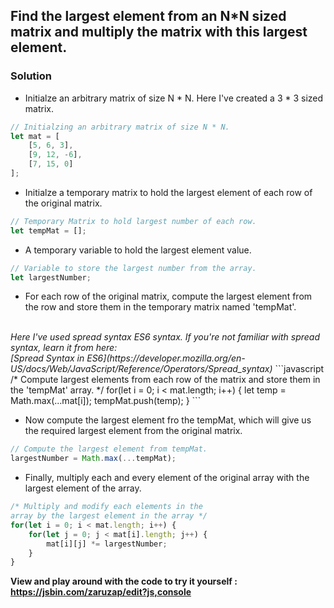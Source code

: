 ## Find the largest element from an N*N sized matrix and multiply the matrix with this largest element.
### Solution

* Initialze an arbitrary matrix of size N * N. Here I've created a 3 * 3 sized matrix.
```javascript
// Initialzing an arbitrary matrix of size N * N. 
let mat = [
    [5, 6, 3],
    [9, 12, -6],
    [7, 15, 0]
];
```

* Initialze a temporary matrix to hold the largest element of each row of the original matrix.
```javascript
// Temporary Matrix to hold largest number of each row.
let tempMat = [];
```

* A temporary variable to hold the largest element value.
```javascript
// Variable to store the largest number from the array.
let largestNumber;
```

* For each row of the original matrix, compute the largest element from the row and store them in the temporary matrix named 'tempMat'.
<br/>
<i>Here I've used spread syntax ES6 syntax. If you're not familiar with spread syntax, learn it from here: <br/>
[Spread Syntax in ES6](https://developer.mozilla.org/en-US/docs/Web/JavaScript/Reference/Operators/Spread_syntax) </i>
```javascript
/*
Compute largest elements from each row of the matrix
and store them in the 'tempMat' array.
*/
for(let i = 0; i < mat.length; i++) {
    let temp = Math.max(...mat[i]);
    tempMat.push(temp);
}
```

* Now compute the largest element fro the tempMat, which will give us the required largest element from the original matrix.

```javascript
// Compute the largest element from tempMat.
largestNumber = Math.max(...tempMat);
```

* Finally, multiply each and every element of the original array with the largest element of the array.

```javascript
/* Multiply and modify each elements in the 
array by the largest element in the array */
for(let i = 0; i < mat.length; i++) {
    for(let j = 0; j < mat[i].length; j++) {
        mat[i][j] *= largestNumber;
    }
}
```

<b>View and play around with the code to try it yourself : <https://jsbin.com/zaruzap/edit?js,console></b>
